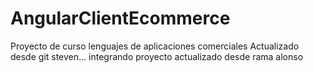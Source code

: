# AngularClientEcommerce
Proyecto de curso lenguajes de aplicaciones comerciales
Actualizado desde git steven... integrando proyecto
actualizado desde rama alonso